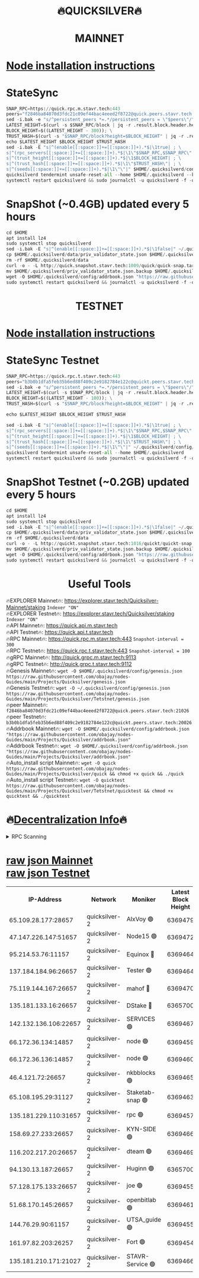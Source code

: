 <h1 align="center"> 🔥QUICKSILVER🔥</h1>

<h1 align="center"> MAINNET</h1>

[Node installation instructions](https://github.com/obajay/nodes-Guides/tree/main/Projects/Quicksilver)
=

# StateSync
```python
SNAP_RPC=https://quick.rpc.m.stavr.tech:443
peers="f2846ba84070d3fdc21c09ef44bac4eeed2f8722@quick.peers.stavr.tech:21026"
sed -i.bak -e "s/^persistent_peers *=.*/persistent_peers = \"$peers\"/" $HOME/.quicksilverd/config/config.toml
LATEST_HEIGHT=$(curl -s $SNAP_RPC/block | jq -r .result.block.header.height); \
BLOCK_HEIGHT=$((LATEST_HEIGHT - 300)); \
TRUST_HASH=$(curl -s "$SNAP_RPC/block?height=$BLOCK_HEIGHT" | jq -r .result.block_id.hash)
echo $LATEST_HEIGHT $BLOCK_HEIGHT $TRUST_HASH
sed -i.bak -E "s|^(enable[[:space:]]+=[[:space:]]+).*$|\1true| ; \
s|^(rpc_servers[[:space:]]+=[[:space:]]+).*$|\1\"$SNAP_RPC,$SNAP_RPC\"| ; \
s|^(trust_height[[:space:]]+=[[:space:]]+).*$|\1$BLOCK_HEIGHT| ; \
s|^(trust_hash[[:space:]]+=[[:space:]]+).*$|\1\"$TRUST_HASH\"| ; \
s|^(seeds[[:space:]]+=[[:space:]]+).*$|\1\"\"|" $HOME/.quicksilverd/config/config.toml
quicksilverd tendermint unsafe-reset-all --home $HOME/.quicksilverd --keep-addr-book
systemctl restart quicksilverd && sudo journalctl -u quicksilverd -f -o cat
```

# SnapShot (~0.4GB) updated every 5 hours
```python
cd $HOME
apt install lz4
sudo systemctl stop quicksilverd
sed -i.bak -E "s|^(enable[[:space:]]+=[[:space:]]+).*$|\1false|" ~/.quicksilverd/config/config.toml
cp $HOME/.quicksilverd/data/priv_validator_state.json $HOME/.quicksilverd/priv_validator_state.json.backup
rm -rf $HOME/.quicksilverd/data
curl -o - -L http://quick.snapshot.stavr.tech:1009/quick/quick-snap.tar.lz4 | lz4 -c -d - | tar -x -C $HOME/.quicksilverd --strip-components 2
mv $HOME/.quicksilverd/priv_validator_state.json.backup $HOME/.quicksilverd/data/priv_validator_state.json
wget -O $HOME/.quicksilverd/config/addrbook.json "https://raw.githubusercontent.com/obajay/nodes-Guides/main/Projects/Quicksilver/addrbook.json"
sudo systemctl restart quicksilverd && journalctl -u quicksilverd -f -o cat
```

<h1 align="center"> TESTNET</h1>

[Node installation instructions](https://github.com/obajay/nodes-Guides/tree/main/Projects/Quicksilver/Tetstnet)
=

# StateSync Testnet
```python
SNAP_RPC=https://quick.rpc.t.stavr.tech:443
peers="b3b0b1dfa5feb35b6ed88f409c2e9182784e122c@quickt.peers.stavr.tech:20026"
sed -i.bak -e "s/^persistent_peers *=.*/persistent_peers = \"$peers\"/" $HOME/.quicksilverd/config/config.toml
LATEST_HEIGHT=$(curl -s $SNAP_RPC/block | jq -r .result.block.header.height); \
BLOCK_HEIGHT=$((LATEST_HEIGHT - 100)); \
TRUST_HASH=$(curl -s "$SNAP_RPC/block?height=$BLOCK_HEIGHT" | jq -r .result.block_id.hash)

echo $LATEST_HEIGHT $BLOCK_HEIGHT $TRUST_HASH

sed -i.bak -E "s|^(enable[[:space:]]+=[[:space:]]+).*$|\1true| ; \
s|^(rpc_servers[[:space:]]+=[[:space:]]+).*$|\1\"$SNAP_RPC,$SNAP_RPC\"| ; \
s|^(trust_height[[:space:]]+=[[:space:]]+).*$|\1$BLOCK_HEIGHT| ; \
s|^(trust_hash[[:space:]]+=[[:space:]]+).*$|\1\"$TRUST_HASH\"| ; \
s|^(seeds[[:space:]]+=[[:space:]]+).*$|\1\"\"|" ~/.quicksilverd/config/config.toml
quicksilverd tendermint unsafe-reset-all --home $HOME/.quicksilverd
systemctl restart quicksilverd && sudo journalctl -u quicksilverd -f -o cat

```

# SnapShot Testnet (~0.2GB) updated every 5 hours
```python
cd $HOME
apt install lz4
sudo systemctl stop quicksilverd
sed -i.bak -E "s|^(enable[[:space:]]+=[[:space:]]+).*$|\1false|" ~/.quicksilverd/config/config.toml
cp $HOME/.quicksilverd/data/priv_validator_state.json $HOME/.quicksilverd/priv_validator_state.json.backup
rm -rf $HOME/.quicksilverd/data
curl -o - -L http://quickt.snapshot.stavr.tech:1016/quickt/quickt-snap.tar.lz4 | lz4 -c -d - | tar -x -C $HOME/.quicksilverd --strip-components 2
mv $HOME/.quicksilverd/priv_validator_state.json.backup $HOME/.quicksilverd/data/priv_validator_state.json
wget -O $HOME/.quicksilverd/config/addrbook.json "https://raw.githubusercontent.com/obajay/nodes-Guides/main/Projects/Quicksilver/Tetstnet/addrbook.json"
sudo systemctl restart quicksilverd && journalctl -u quicksilverd -f -o cat
```
 <h1 align="center"> Useful Tools</h1>

🔥EXPLORER Mainnet🔥:        https://explorer.stavr.tech/Quicksilver-Mainnet/staking    `Indexer "ON"` \
🔥EXPLORER Testnet🔥:        https://explorer.stavr.tech/Quicksilver/staking	        `Indexer "ON"` \
🔥API Mainnet🔥: 			 https://quick.api.m.stavr.tech \
🔥API Testnet🔥: 			 https://quick.api.t.stavr.tech \
🔥RPC Mainnet🔥:             https://quick.rpc.m.stavr.tech:443              `Snapshot-interval = 300` \
🔥RPC Testnet🔥:             https://quick.rpc.t.stavr.tech:443              `Snapshot-interval = 100` \
🔥gRPC Mainnet🔥:                    http://quick.grpc.m.stavr.tech:9113 \
🔥gRPC Testnet🔥:                    http://quick.grpc.t.stavr.tech:9112 \
🔥Genesis Mainnet🔥: `wget -O $HOME/.quicksilverd/config/genesis.json https://raw.githubusercontent.com/obajay/nodes-Guides/main/Projects/Quicksilver/genesis.json` \
🔥Genesis Testnet🔥: `wget -O ~/.quicksilverd/config/genesis.json https://raw.githubusercontent.com/obajay/nodes-Guides/main/Projects/Quicksilver/Tetstnet/genesis.json` \
🔥peer Mainnet🔥:					 `f2846ba84070d3fdc21c09ef44bac4eeed2f8722@quick.peers.stavr.tech:21026` \
🔥peer Testnet🔥:					 `b3b0b1dfa5feb35b6ed88f409c2e9182784e122c@quickt.peers.stavr.tech:20026` \
🔥Addrbook Mainnet🔥:    ```wget -O $HOME/.quicksilverd/config/addrbook.json "https://raw.githubusercontent.com/obajay/nodes-Guides/main/Projects/Quicksilver/addrbook.json"``` \
🔥Addrbook Testnet🔥:    ```wget -O $HOME/.quicksilverd/config/addrbook.json "https://raw.githubusercontent.com/obajay/nodes-Guides/main/Projects/Quicksilver/addrbook.json"``` \
🔥Auto_install script Mainnet🔥: ```wget -O quick https://raw.githubusercontent.com/obajay/nodes-Guides/main/Projects/Quicksilver/quick && chmod +x quick && ./quick``` \
🔥Auto_install script Testnet🔥: ```wget -O quicktest https://raw.githubusercontent.com/obajay/nodes-Guides/main/Projects/Quicksilver/Tetstnet/quicktest && chmod +x quicktest && ./quicktest```

🔥[Decentralization Info](https://github.com/obajay/StateSync-snapshots/tree/main/Projects/Quicksilver/Decentralization)🔥
=

<details>
<summary>RPC Scanning</summary>

<h2 align="center"> We scan nodes in real time every 4 hours. And we provide the final result of RPC endpoints.
We cannot influence the operation of these nodes in any way. </h2>


```python
If Voting Power is higher than 0 --> then the Node is a validator of the network and may be subject to attack and be a potential threat to the chain.
```
```python
We marked such validators with a red symbol
```

</details>

[raw json Mainnet](https://rpc-check.quickm.stavr.tech/quickm/rpc-quickm-result.json) \
[raw json Testnet](https://github.com/obajay/StateSync-snapshots/tree/main/Projects/Quicksilver/Rpc-Check-Testnet)
=


<table><tr><th>IP-Address</th><th>Network</th><th>Moniker</th><th>Latest Block Height</th><th>Earliest Block Height</th><th>Catching Up</th><th>Tx Index</th><th>Voting Power</th><th>Scan Time</th></tr><tr><td>65.109.28.177:28657</td><td>quicksilver-2</td><td>AlxVoy 🟢</td><td>6369479</td><td>3562001</td><td>False</td><td>off</td><td>0</td><td>2024-03-12T23:16:16.508576532UTC</td></tr><tr><td>47.147.226.147:51657</td><td>quicksilver-2</td><td>Node15 🟢</td><td>6369472</td><td>5151648</td><td>False</td><td>off</td><td>0</td><td>2024-03-12T23:15:39.343583225UTC</td></tr><tr><td>95.214.53.76:11157</td><td>quicksilver-2</td><td>Equinox 🔴</td><td>6369464</td><td>5322496</td><td>False</td><td>on</td><td>215771</td><td>2024-03-12T23:14:46.006973583UTC</td></tr><tr><td>137.184.184.96:26657</td><td>quicksilver-2</td><td>Tester 🟢</td><td>6369464</td><td>5550692</td><td>False</td><td>off</td><td>0</td><td>2024-03-12T23:14:46.865867547UTC</td></tr><tr><td>75.119.144.167:26657</td><td>quicksilver-2</td><td>mahof 🔴</td><td>6369470</td><td>5654794</td><td>False</td><td>on</td><td>287749</td><td>2024-03-12T23:15:23.755636058UTC</td></tr><tr><td>135.181.133.16:26657</td><td>quicksilver-2</td><td>DStake 🔴</td><td>6365700</td><td>5807001</td><td>False</td><td>on</td><td>79670</td><td>2024-03-12T23:13:48.489183965UTC</td></tr><tr><td>142.132.136.106:22657</td><td>quicksilver-2</td><td>SERVICES 🟢</td><td>6369467</td><td>5920001</td><td>False</td><td>on</td><td>0</td><td>2024-03-12T23:15:04.652538153UTC</td></tr><tr><td>66.172.36.134:14857</td><td>quicksilver-2</td><td>node 🟢</td><td>6369459</td><td>5950756</td><td>False</td><td>on</td><td>0</td><td>2024-03-12T23:14:17.656642716UTC</td></tr><tr><td>66.172.36.136:14857</td><td>quicksilver-2</td><td>node 🟢</td><td>6369460</td><td>5950756</td><td>False</td><td>on</td><td>0</td><td>2024-03-12T23:14:20.525964722UTC</td></tr><tr><td>46.4.121.72:26657</td><td>quicksilver-2</td><td>nkbblocks 🟢</td><td>6369465</td><td>6056301</td><td>False</td><td>on</td><td>0</td><td>2024-03-12T23:14:53.334471132UTC</td></tr><tr><td>65.108.195.29:31127</td><td>quicksilver-2</td><td>Staketab-snap 🟢</td><td>6369463</td><td>6075001</td><td>False</td><td>off</td><td>0</td><td>2024-03-12T23:14:39.550399921UTC</td></tr><tr><td>135.181.229.110:31657</td><td>quicksilver-2</td><td>rpc 🟢</td><td>6369457</td><td>6133480</td><td>False</td><td>on</td><td>0</td><td>2024-03-12T23:14:04.319036766UTC</td></tr><tr><td>158.69.27.233:26657</td><td>quicksilver-2</td><td>KYN-SIDE 🟢</td><td>6369466</td><td>6159001</td><td>False</td><td>on</td><td>0</td><td>2024-03-12T23:15:00.036620545UTC</td></tr><tr><td>116.202.217.20:26657</td><td>quicksilver-2</td><td>dteam 🟢</td><td>6369469</td><td>6169501</td><td>False</td><td>on</td><td>0</td><td>2024-03-12T23:15:15.271654535UTC</td></tr><tr><td>94.130.13.187:26657</td><td>quicksilver-2</td><td>Huginn 🟢</td><td>6365700</td><td>6231630</td><td>False</td><td>on</td><td>0</td><td>2024-03-12T23:15:04.874242559UTC</td></tr><tr><td>57.128.175.133:26657</td><td>quicksilver-2</td><td>joe 🟢</td><td>6369455</td><td>6246344</td><td>False</td><td>on</td><td>0</td><td>2024-03-12T23:13:51.298553689UTC</td></tr><tr><td>51.68.170.145:26657</td><td>quicksilver-2</td><td>openbitlab 🟢</td><td>6369461</td><td>6309483</td><td>False</td><td>on</td><td>0</td><td>2024-03-12T23:14:26.953800277UTC</td></tr><tr><td>144.76.29.90:61157</td><td>quicksilver-2</td><td>UTSA_guide 🟢</td><td>6369455</td><td>6316825</td><td>False</td><td>on</td><td>0</td><td>2024-03-12T23:13:48.981821783UTC</td></tr><tr><td>161.97.82.203:26257</td><td>quicksilver-2</td><td>Fort 🟢</td><td>6369454</td><td>6365727</td><td>False</td><td>on</td><td>0</td><td>2024-03-12T23:13:43.975056242UTC</td></tr><tr><td>135.181.210.171:21027</td><td>quicksilver-2</td><td>STAVR-Service 🟢</td><td>6369466</td><td>6367001</td><td>False</td><td>on</td><td>0</td><td>2024-03-12T23:15:00.354656904UTC</td></tr></table>
